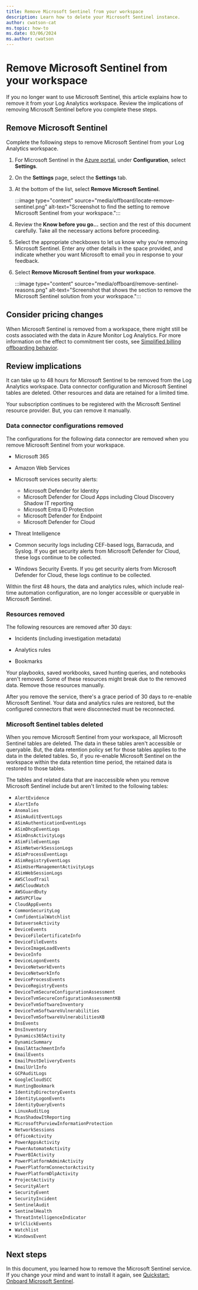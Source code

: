 ```yaml
---
title: Remove Microsoft Sentinel from your workspace 
description: Learn how to delete your Microsoft Sentinel instance.
author: cwatson-cat
ms.topic: how-to
ms.date: 03/06/2024
ms.author: cwatson
---
```


# Remove Microsoft Sentinel from your workspace

If you no longer want to use Microsoft Sentinel, this article explains how to remove it from your Log Analytics workspace. Review the implications of removing Microsoft Sentinel before you complete these steps.

## Remove Microsoft Sentinel

Complete the following steps to remove Microsoft Sentinel from your Log Analytics workspace.

1. For Microsoft Sentinel in the [Azure portal](https://portal.microsoft.com), under **Configuration**, select **Settings**.

1. On the **Settings** page, select the **Settings** tab.

1. At the bottom of the list, select **Remove Microsoft Sentinel**.

    :::image type="content" source="media/offboard/locate-remove-sentinel.png" alt-text="Screenshot to find the setting to remove Microsoft Sentinel from your workspace.":::

1. Review the **Know before you go...** section and the rest of this document carefully. Take all the necessary actions before proceeding.

1. Select the appropriate checkboxes to let us know why you're removing Microsoft Sentinel. Enter any other details in the space provided, and indicate whether you want Microsoft to email you in response to your feedback.

1. Select **Remove Microsoft Sentinel from your workspace**.
    
    :::image type="content" source="media/offboard/remove-sentinel-reasons.png" alt-text="Screenshot that shows the section to remove the Microsoft Sentinel solution from your workspace.":::

## Consider pricing changes
When Microsoft Sentinel is removed from a workspace, there might still be costs associated with the data in Azure Monitor Log Analytics. For more information on the effect to commitment tier costs, see [Simplified billing offboarding behavior](enroll-simplified-pricing-tier.md#offboarding-behavior).

## Review implications

It can take up to 48 hours for Microsoft Sentinel to be removed from the Log Analytics workspace. Data connector configuration and Microsoft Sentinel tables are deleted. Other resources and data are retained for a limited time.

Your subscription continues to be registered with the Microsoft Sentinel resource provider. But, you can remove it manually.

### Data connector configurations removed

The configurations for the following data connector are removed when you remove Microsoft Sentinel from your workspace.

- Microsoft 365

- Amazon Web Services

- Microsoft services security alerts:

  - Microsoft Defender for Identity 
  - Microsoft Defender for Cloud Apps including Cloud Discovery Shadow IT reporting
  - Microsoft Entra ID Protection
  - Microsoft Defender for Endpoint
  - Microsoft Defender for Cloud

- Threat Intelligence

- Common security logs including CEF-based logs, Barracuda, and Syslog. If you get security alerts from Microsoft Defender for Cloud, these logs continue to be collected.

- Windows Security Events. If you get security alerts from Microsoft Defender for Cloud, these logs continue to be collected.

Within the first 48 hours, the data and analytics rules, which include real-time automation configuration, are no longer accessible or queryable in Microsoft Sentinel.

### Resources removed

The following resources are removed after 30 days: 

- Incidents (including investigation metadata)

- Analytics rules

- Bookmarks

Your playbooks, saved workbooks, saved hunting queries, and notebooks aren't removed. Some of these resources might break due to the removed data. Remove those resources manually.

After you remove the service, there's a grace period of 30 days to re-enable Microsoft Sentinel. Your data and analytics rules are restored, but the configured connectors that were disconnected must be reconnected.

### Microsoft Sentinel tables deleted

When you remove Microsoft Sentinel from your workspace, all Microsoft Sentinel tables are deleted. The data in these tables aren't accessible or queryable. But, the data retention policy set for those tables applies to the data in the deleted tables. So, if you re-enable Microsoft Sentinel on the workspace within the data retention time period, the retained data is restored to those tables.

The tables and related data that are inaccessible when you remove Microsoft Sentinel include but aren't limited to the following tables:

- `AlertEvidence`
- `AlertInfo`
- `Anomalies`
- `ASimAuditEventLogs`
- `ASimAuthenticationEventLogs`
- `ASimDhcpEventLogs`
- `ASimDnsActivityLogs`
- `ASimFileEventLogs`
- `ASimNetworkSessionLogs`
- `ASimProcessEventLogs`
- `ASimRegistryEventLogs`
- `ASimUserManagementActivityLogs`
- `ASimWebSessionLogs`
- `AWSCloudTrail`
- `AWSCloudWatch`
- `AWSGuardDuty`
- `AWSVPCFlow`
- `CloudAppEvents`
- `CommonSecurityLog`
- `ConfidentialWatchlist`
- `DataverseActivity`
- `DeviceEvents`
- `DeviceFileCertificateInfo`
- `DeviceFileEvents`
- `DeviceImageLoadEvents`
- `DeviceInfo`
- `DeviceLogonEvents`
- `DeviceNetworkEvents`
- `DeviceNetworkInfo`
- `DeviceProcessEvents`
- `DeviceRegistryEvents`
- `DeviceTvmSecureConfigurationAssessment`
- `DeviceTvmSecureConfigurationAssessmentKB`
- `DeviceTvmSoftwareInventory`
- `DeviceTvmSoftwareVulnerabilities`
- `DeviceTvmSoftwareVulnerabilitiesKB`
- `DnsEvents`
- `DnsInventory`
- `Dynamics365Activity`
- `DynamicSummary`
- `EmailAttachmentInfo`
- `EmailEvents`
- `EmailPostDeliveryEvents`
- `EmailUrlInfo`
- `GCPAuditLogs`
- `GoogleCloudSCC`
- `HuntingBookmark`
- `IdentityDirectoryEvents`
- `IdentityLogonEvents`
- `IdentityQueryEvents`
- `LinuxAuditLog`
- `McasShadowItReporting`
- `MicrosoftPurviewInformationProtection`
- `NetworkSessions`
- `OfficeActivity`
- `PowerAppsActivity`
- `PowerAutomateActivity`
- `PowerBIActivity`
- `PowerPlatformAdminActivity`
- `PowerPlatformConnectorActivity`
- `PowerPlatformDlpActivity`
- `ProjectActivity`
- `SecurityAlert`
- `SecurityEvent`
- `SecurityIncident`
- `SentinelAudit`
- `SentinelHealth`
- `ThreatIntelligenceIndicator`
- `UrlClickEvents`
- `Watchlist`
- `WindowsEvent`

## Next steps

In this document, you learned how to remove the Microsoft Sentinel service. If you change your mind and want to install it again, see [Quickstart: Onboard Microsoft Sentinel](quickstart-onboard.md).

